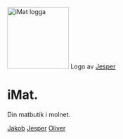<img src="https://i.imgur.com/ZxKAh3R.png" alt="iMat logga" width="140"/> Logo av [Jesper](https://github.com/jesperlarssson)


# iMat.
Din matbutik i molnet.

[Jakob](https://github.com/JakobEwerstrand) [Jesper](https://github.com/jesperlarssson) [Oliver](https://github.com/Br4xen)
